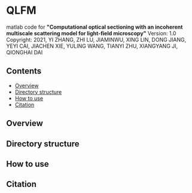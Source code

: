 # QLFM
matlab code for **"Computational optical sectioning with an incoherent multiscale scattering model for light-field microscopy"**
Version: 1.0 Copyright: 2021, YI ZHANG, ZHI LU, JIAMINWU, XING LIN, DONG JIANG, YEYI CAI, JIACHEN XIE, YULING WANG, TIANYI ZHU, XIANGYANG JI, QIONGHAI DAI

## Contents
*  [Overview](##Overview)
*  [Directory structure](##Directory-structure)
* [How to use](##How-to-use)
* [Citation](##Citation)

## Overview
## Directory structure
## How to use
## Citation


